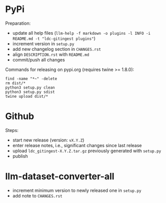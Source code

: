 PyPi
====

Preparation:

* update all help files (`llm-help -f markdown -o plugins -l INFO -i README.md -t "ldc-gitingest plugins"`)
* increment version in `setup.py`
* add new changelog section in `CHANGES.rst`
* align `DESCRIPTION.rst` with `README.md`  
* commit/push all changes

Commands for releasing on pypi.org (requires twine >= 1.8.0):

```
find -name "*~" -delete
rm dist/*
python3 setup.py clean
python3 setup.py sdist
twine upload dist/*
```


Github
======

Steps:

* start new release (version: `vX.Y.Z`)
* enter release notes, i.e., significant changes since last release
* upload `ldc_gitingest-X.Y.Z.tar.gz` previously generated with `setup.py`
* publish


llm-dataset-converter-all
=========================

* increment minimum version to newly released one in `setup.py`
* add note to `CHANGES.rst`
